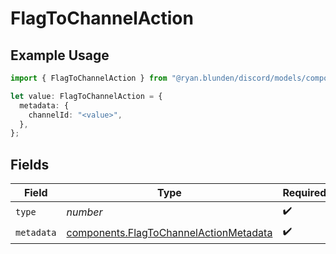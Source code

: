 # FlagToChannelAction

## Example Usage

```typescript
import { FlagToChannelAction } from "@ryan.blunden/discord/models/components";

let value: FlagToChannelAction = {
  metadata: {
    channelId: "<value>",
  },
};
```

## Fields

| Field                                                                                            | Type                                                                                             | Required                                                                                         | Description                                                                                      |
| ------------------------------------------------------------------------------------------------ | ------------------------------------------------------------------------------------------------ | ------------------------------------------------------------------------------------------------ | ------------------------------------------------------------------------------------------------ |
| `type`                                                                                           | *number*                                                                                         | :heavy_check_mark:                                                                               | N/A                                                                                              |
| `metadata`                                                                                       | [components.FlagToChannelActionMetadata](../../models/components/flagtochannelactionmetadata.md) | :heavy_check_mark:                                                                               | N/A                                                                                              |